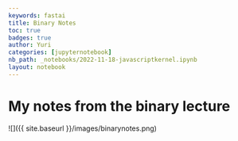 ```yaml
---
keywords: fastai
title: Binary Notes
toc: true
badges: true
author: Yuri
categories: [jupyternotebook]
nb_path: _notebooks/2022-11-18-javascriptkernel.ipynb
layout: notebook
---
```



# My notes from the binary lecture

![]({{ site.baseurl }}/images/binarynotes.png)